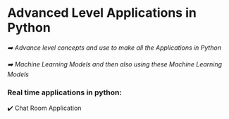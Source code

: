 # Advanced Level Applications in Python #

*➡️ Advance level concepts and use to make all the Applications in Python*

*➡️ Machine Learning Models and then also using these Machine Learning Models*

### Real time applications in python:
✔️ Chat Room Application
